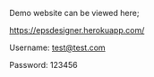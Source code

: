 Demo website can be viewed here;

https://epsdesigner.herokuapp.com/

Username: test@test.com

Password: 123456
